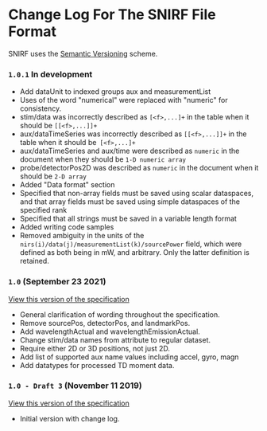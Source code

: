 # Change Log For The SNIRF File Format

SNIRF uses the [Semantic Versioning](https://semver.org) scheme.


### `1.0.1` In development

* Add dataUnit to indexed groups aux and measurementList
* Uses of the word "numerical" were replaced with "numeric" for consistency.
* stim/data was incorrectly described as `[<f>,...]+` in the table when it should be `[[<f>,...]]+`
* aux/dataTimeSeries was incorrectly described as `[[<f>,...]]+` in the table when it should be `[<f>,...]+`
* aux/dataTimeSeries and aux/time were described as `numeric` in the document when they should be `1-D numeric array`
* probe/detectorPos2D was described as `numeric` in the document when it should be `2-D array`
* Added "Data format" section
* Specified that non-array fields must be saved using scalar dataspaces, and that array fields must be saved using simple dataspaces of the specified rank
* Specified that all strings must be saved in a variable length format
* Added writing code samples
* Removed ambiguity in the units of the `nirs(i)/data(j)/measurementList(k)/sourcePower` field, which were defined as both being in mW, and arbitrary. Only the latter definition is retained.

### `1.0` (September 23 2021)

[View this version of the specification](https://github.com/fNIRS/snirf/blob/v1.0/snirf_specification.md)  

* General clarification of wording throughout the specification.
* Remove sourcePos, detectorPos, and landmarkPos.
* Add wavelengthActual and wavelengthEmissionActual.
* Change stim/data names from attribute to regular dataset.
* Require either 2D or 3D positions, not just 2D.
* Add list of supported aux name values including accel, gyro, magn
* Add datatypes for processed TD moment data.

### `1.0 - Draft 3` (November 11 2019)

[View this version of the specification](https://github.com/fNIRS/snirf/tree/da550abf7ec70084e31ba428df09a9dcbf3e6036)  

* Initial version with change log.
